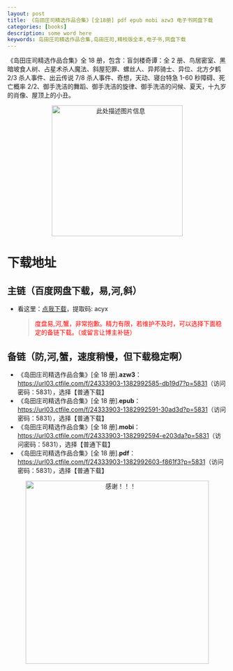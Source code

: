 ```yaml
---
layout: post
title: 《岛田庄司精选作品合集》[全18册] pdf epub mobi azw3 电子书网盘下载
categories: [books]
description: some word here
keywords: 岛田庄司精选作品合集,岛田庄司,精校版全本,电子书,网盘下载
---
```


《岛田庄司精选作品合集》全 18 册，包含：盲剑楼奇谭：全 2 册、鸟居密室、黑暗坡食人树、占星术杀人魔法、斜屋犯罪、螺丝人、异邦骑士、异位、北方夕鹤 2/3 杀人事件、出云传说 7/8 杀人事件、奇想，天动、寝台特急 1-60 秒障碍、死亡概率 2/2、御手洗洁的舞蹈、御手洗洁的旋律、御手洗洁的问候、夏天，十九岁的肖像、屋顶上的小丑。

<div align="center"><img src="https://qweree.cn/wp-content/uploads/2024/10/dao-tian-zhuang-si-zuo-pin-tuya.jpg" alt="此处描述图片信息" width="300px" height="auto"></div>

# 下载地址

## 主链（百度网盘下载，易,河,斜）

- 看这里：[点我下载](https://pan.baidu.com/s/1iMXUbSbtZQZjDcqDmnWUyw?pwd=acyx)，提取码: acyx

  > <p style="color:red" >度盘易,河,蟹，非常抱歉。精力有限，若维护不及时，可以选择下面稳定的备链下载。（或留言让博主补链）</p>

## 备链（防,河,蟹，速度稍慢，但下载稳定啊）

- 《岛田庄司精选作品合集》[全 18 册].**azw3**：<https://url03.ctfile.com/f/24333903-1382992585-db19d7?p=5831>（访问密码：5831），选择【普通下载】
- 《岛田庄司精选作品合集》[全 18 册].**epub**：<https://url03.ctfile.com/f/24333903-1382992591-30ad3d?p=5831>（访问密码：5831），选择【普通下载】
- 《岛田庄司精选作品合集》[全 18 册].**mobi**：<https://url03.ctfile.com/f/24333903-1382992594-e203da?p=5831>（访问密码：5831），选择【普通下载】
- 《岛田庄司精选作品合集》[全 18 册].**pdf**：<https://url03.ctfile.com/f/24333903-1382992603-f861f3?p=5831>（访问密码：5831），选择【普通下载】

<div align="center"><img src="https://pic.imgdb.cn/item/6707df6bd29ded1a8ce37031.gif" alt="感谢！！！" width="420px" height="auto"/></div>
